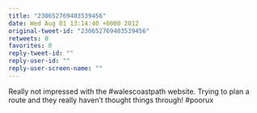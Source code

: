 ```yaml
---
title: "230652769403539456"
date: Wed Aug 01 13:14:40 +0000 2012
original-tweet-id: "230652769403539456"
retweets: 0
favorites: 0
reply-tweet-id: ""
reply-user-id: ""
reply-user-screen-name: ""
---
```

Really not impressed with the #walescoastpath website. Trying to plan a route and they really haven’t thought things through! #poorux

